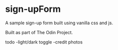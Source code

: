 # sign-upForm

A sample sign-up form built using vanilla css and js.

Built as part of The Odin Project.

todo
-light/dark toggle
-credit photos